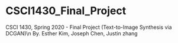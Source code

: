 # CSCI1430_Final_Project
CSCI 1430, Spring 2020 - Final Project (Text-to-Image Synthesis via DCGAN)\n
By. Esther Kim, Joseph Chen, Justin zhang

